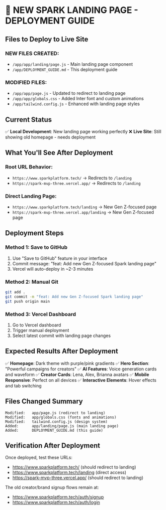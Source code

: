 # 🚀 NEW SPARK LANDING PAGE - DEPLOYMENT GUIDE

## Files to Deploy to Live Site

### **NEW FILES CREATED:**
- `/app/app/landing/page.js` - Main landing page component
- `/app/DEPLOYMENT_GUIDE.md` - This deployment guide

### **MODIFIED FILES:**
- `/app/app/page.js` - Updated to redirect to landing page
- `/app/app/globals.css` - Added Inter font and custom animations
- `/app/tailwind.config.js` - Enhanced with landing page styles

## Current Status
✅ **Local Development**: New landing page working perfectly
❌ **Live Site**: Still showing old homepage - needs deployment

## What You'll See After Deployment

### **Root URL Behavior:**
- `https://www.sparkplatform.tech/` → Redirects to `/landing`
- `https://spark-mvp-three.vercel.app/` → Redirects to `/landing`

### **Direct Landing Page:**
- `https://www.sparkplatform.tech/landing` → New Gen Z-focused page
- `https://spark-mvp-three.vercel.app/landing` → New Gen Z-focused page

## Deployment Steps

### **Method 1: Save to GitHub**
1. Use "Save to GitHub" feature in your interface
2. Commit message: "feat: Add new Gen Z-focused Spark landing page"
3. Vercel will auto-deploy in ~2-3 minutes

### **Method 2: Manual Git**
```bash
git add .
git commit -m "feat: Add new Gen Z-focused Spark landing page"
git push origin main
```

### **Method 3: Vercel Dashboard**
1. Go to Vercel dashboard
2. Trigger manual deployment
3. Select latest commit with landing page changes

## Expected Results After Deployment

✅ **Homepage**: Dark theme with purple/pink gradients
✅ **Hero Section**: "Powerful campaigns for creators"
✅ **AI Features**: Voice generation cards and waveform
✅ **Creator Cards**: Lena, Alex, Brianna avatars
✅ **Mobile Responsive**: Perfect on all devices
✅ **Interactive Elements**: Hover effects and tab switching

## Files Changed Summary

```
Modified:   app/page.js (redirect to landing)
Modified:   app/globals.css (fonts and animations)  
Modified:   tailwind.config.js (design system)
Added:      app/landing/page.js (main landing page)
Added:      DEPLOYMENT_GUIDE.md (this guide)
```

## Verification After Deployment

Once deployed, test these URLs:
- https://www.sparkplatform.tech/ (should redirect to landing)
- https://www.sparkplatform.tech/landing (direct access)
- https://spark-mvp-three.vercel.app/ (should redirect to landing)

The old creator/brand signup flows remain at:
- https://www.sparkplatform.tech/auth/signup
- https://www.sparkplatform.tech/auth/login